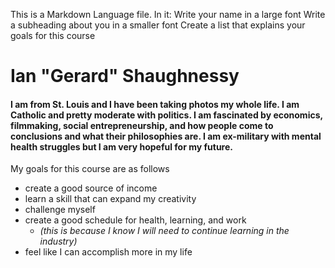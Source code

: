 
This is a Markdown Language file. In it:
Write your name in a large font
Write a subheading about you in a smaller font
Create a list that explains your goals for this course

# Ian "Gerard" Shaughnessy
#### I am from St. Louis and I have been taking photos my whole life.  I am Catholic and pretty moderate with politics.  I am fascinated by economics, filmmaking, social entrepreneurship, and how people come to conclusions and what their philosophies are.  I am ex-military with mental health struggles but I am very hopeful for my future.  

My goals for this course are as follows
- create a good source of income
- learn a skill that can expand my creativity 
- challenge myself
- create a good schedule for health, learning, and work
    - *(this is because I know I will need to continue learning in the industry)* 
- feel like I can accomplish more in my life